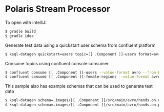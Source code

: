 # Polaris Stream Processor

To open with intelliJ:

```sh
$ gradle build
$ gradle idea
```

Generate test data using a quickstart user schema from confluent platform

```sh
$ ksql-datagen quickstart=users topic=[[ .Component ]]-users format=avro maxInterval=10000
```

Consume topics using confluent console consumer

```sh
$ confluent consume [[ .Component ]]-users --value-format avro --from-beginning
$ confluent consume [[ .Component ]]-female-regions --value-format avro --from-beginning
```

This sample also has example schemas that can be used to generate test data

```sh
$ ksql-datagen schema=.images/[[ .Component ]]/src/main/avro/hands.on.users.schema.avsc format=avro topic=users key=id iterations=100
$ ksql-datagen schema=.images/[[ .Component ]]/src/main/avro/hands.on.pageviews.schema.avsc format=avro topic=pageviews key=userid
```